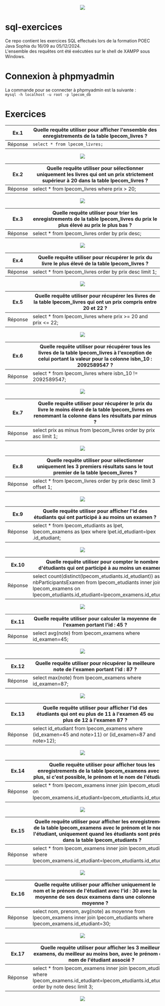 <p align="center">
<img src="./img/screenshot.png" />
</p>

# sql-exercices
Ce repo contient les exercices SQL effectués lors de la formation POEC Java Sophia du 16/09 au 05/12/2024.  
L'ensemble des requêtes ont été exécutées sur le shell de XAMPP sous Windows.

# Connexion à phpmyadmin
La commande pour se connecter à phpmyadmin est la suivante :  
`mysql -h localhost -u root -p lpecom_db`

# Exercices

| Ex.1  | Quelle requête utiliser pour afficher l'ensemble des enregistrements de la table lpecom_livres ? |
| ------------- | ------------- |
| Réponse |  `select * from lpecom_livres;`  |
<p align="center">
<img src="./img/exo1.png" />
</p>

| Ex.2  | Quelle requête utiliser pour sélectionner uniquement les livres qui ont un prix strictement supérieur à 20 dans la table lpecom_livres ? |
| ------------- | ------------- |
| Réponse |  select * from lpecom_livres where prix > 20;  |
<p align="center">
<img src="./img/exo2.png" />
</p>

| Ex.3  | Quelle requête utiliser pour trier les enregistrements de la table lpecom_livres du prix le plus élevé au prix le plus bas ? |
| ------------- | ------------- |
| Réponse |  select * from lpecom_livres order by prix desc;  |
<p align="center">
<img src="./img/exo3.png" />
</p>

| Ex.4  | Quelle requête utiliser pour récupérer le prix du livre le plus élevé de la table lpecom_livres ? |
| ------------- | ------------- |
| Réponse |  select * from lpecom_livres order by prix desc limit 1;  |
<p align="center">
<img src="./img/exo4.png" />
</p>

| Ex.5  | Quelle requête utiliser pour récupérer les livres de la table lpecom_livres qui ont un prix compris entre 20 et 22 ? |
| ------------- | ------------- |
| Réponse |  select * from lpecom_livres where prix >= 20 and prix <= 22;  |
<p align="center">
<img src="./img/exo5.png" />
</p>

| Ex.6  | Quelle requête utiliser pour récupérer tous les livres de la table lpecom_livres à l'exception de celui portant la valeur pour la colonne isbn_10 : 2092589547 ? |
| ------------- | ------------- |
| Réponse |  select * from lpecom_livres where isbn_10 != 2092589547;  |
<p align="center">
<img src="./img/exo6.png" />
</p>

| Ex.7  | Quelle requête utiliser pour récupérer le prix du livre le moins élevé de la table lpecom_livres en renommant la colonne dans les résultats par minus ? |
| ------------- | ------------- |
| Réponse |  select prix as minus from lpecom_livres order by prix asc limit 1;  |
<p align="center">
<img src="./img/exo7.png" />
</p>

| Ex.8  | Quelle requête utiliser pour sélectionner uniquement les 3 premiers résultats sans le tout premier de la table lpecom_livres ? |
| ------------- | ------------- |
| Réponse |  select * from lpecom_livres order by prix desc limit 3 offset 1;  |
<p align="center">
<img src="./img/exo8.png" />
</p>

| Ex.9  | Quelle requête utiliser pour afficher l'id des étudiants qui ont participé à au moins un examen ? |
| ------------- | ------------- |
| Réponse |  select * from lpecom_etudiants as lpet, lpecom_examens as lpex where lpet.id_etudiant=lpex .id_etudiant;  |
<p align="center">
<img src="./img/exo9.png" />
</p>

| Ex.10  | Quelle requête utiliser pour compter le nombre d'étudiants qui ont participé à au moins un examen ? |
| ------------- | ------------- |
| Réponse |  select count(distinct(lpecom_etudiants.id_etudiant)) as nbParticipantsExamen from lpecom_etudiants inner join lpecom_examens on lpecom_etudiants.id_etudiant=lpecom_examens.id_etudiant;  |
<p align="center">
<img src="./img/exo10.png" />
</p>

| Ex.11  | Quelle requête utiliser pour calculer la moyenne de l'examen portant l'id : 45 ? |
| ------------- | ------------- |
| Réponse |  select avg(note) from lpecom_examens where id_examen=45;  |
<p align="center">
<img src="./img/exo11.png" />
</p>

| Ex.12  | Quelle requête utiliser pour récupérer la meilleure note de l'examen portant l'id : 87 ? |
| ------------- | ------------- |
| Réponse |  select max(note) from lpecom_examens where id_examen=87;  |
<p align="center">
<img src="./img/exo12.png" />
</p>

| Ex.13  | Quelle requête utiliser pour afficher l'id des étudiants qui ont eu plus de 11 à l'examen 45 ou plus de 12 à l'examen 87 ? |
| ------------- | ------------- |
| Réponse |  select id_etudiant from lpecom_examens where (id_examen=45 and note>11) or (id_examen=87 and note>12);  |
<p align="center">
<img src="./img/exo13.png" />
</p>


| Ex.14  | Quelle requête utiliser pour afficher tous les enregistrements de la table lpecom_examens avec en plus, si c'est possible, le prénom et le nom de l'étudiant ? |
| ------------- | ------------- |
| Réponse |  select * from lpecom_examens inner join lpecom_etudiants on lpecom_examens.id_etudiant=lpecom_etudiants.id_etudiant;  |
<p align="center">
<img src="./img/exo14.png" />
</p>


| Ex.15  | Quelle requête utiliser pour afficher les enregistrements de la table lpecom_examens avec le prénom et le nom de l'étudiant, uniquement quand les étudiants sont présents dans la table lpecom_etudiants ? |
| ------------- | ------------- |
| Réponse | select * from lpecom_examens inner join lpecom_etudiants where lpecom_examens.id_etudiant=lpecom_etudiants.id_etudiant;  |
<p align="center">
<img src="./img/exo15.png" />
</p>

| Ex.16  | Quelle requête utiliser pour afficher uniquement le nom et le prénom de l'étudiant avec l'id : 30 avec la moyenne de ses deux examens dans une colonne moyenne ? |
| ------------- | ------------- |
| Réponse |  select nom, prenom, avg(note) as moyenne from lpecom_examens inner join lpecom_etudiants where lpecom_examens.id_etudiant=30;  |
<p align="center">
<img src="./img/exo16.png" />
</p>


| Ex.17  | Quelle requête utiliser pour afficher les 3 meilleurs examens, du meilleur au moins bon, avec le prénom et le nom de l'étudiant associé ? |
| ------------- | ------------- |
| Réponse |  select * from lpecom_examens inner join lpecom_etudiants where lpecom_examens.id_etudiant=lpecom_etudiants.id_etudiant order by note desc limit 3;  |
<p align="center">
<img src="./img/exo17.png" />
</p>
